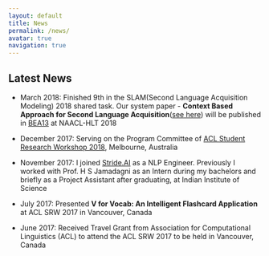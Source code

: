 ```yaml
---
layout: default
title: News
permalink: /news/
avatar: true
navigation: true
---
```


## Latest News

<!-- - August 28, 2017: Conducted a tutorial on Sentiment Analysis on twitter data as a part of Data Analytics Workshop [\[Code\]](https://github.com/iampuntre/twitterAnalytics) -->

- March 2018: Finished 9th in the SLAM(Second Language Acquisition Modeling) 2018 shared task. Our system paper - **Context Based Approach
for Second Language Acquisition**([see here](http://sharedtask.duolingo.com/papers/nayak.slam18.pdf)) will be published in [BEA13](https://www.cs.rochester.edu/~tetreaul/naacl-bea13.html) at NAACL-HLT 2018
	
- December 2017: Serving on the Program Committee of [ACL Student Research Workshop 2018](https://sites.google.com/view/aclsrw2018/), Melbourne, Australia

- November 2017: I joined [Stride.AI](https://stride.ai) as a NLP Engineer. Previously I worked with Prof. H S Jamadagni as an Intern during my bachelors and briefly as a Project Assistant after graduating, at Indian Institute of Science

- July 2017: Presented **V for Vocab: An Intelligent Flashcard Application** at ACL SRW 2017 in Vancouver, Canada

- June 2017: Received Travel Grant from Association for Computational Linguistics (ACL) to attend the ACL SRW 2017 to be held in Vancouver, Canada

<!-- - May 2017: Received Best outgoing student from Information Science and Engineering Department, M S Ramaiah Institute of Technology -->

<!-- - July 2015: Started Interning at Indian Institute of Science, Bangalore under Prof. H S Jamadagni -->
